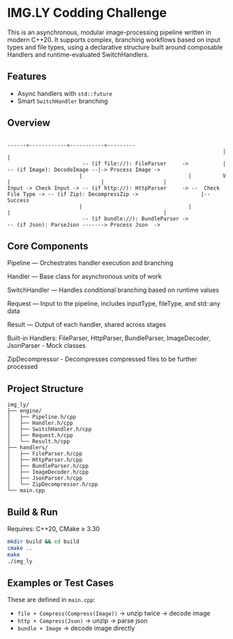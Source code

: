 # IMG.LY Codding Challenge

This is an asynchronous, modular image-processing pipeline written in modern C++20. It supports complex, branching workflows based on input types and file types, using a declarative structure built around composable Handlers and runtime-evaluated SwitchHandlers.

## Features

- Async handlers with `std::future`
- Smart `SwitchHandler` branching

## Overview

```
                                                                      ------<------------<-----------<---------
                                                                     |                                         |
                        -- (if file://): FileParser     ->           |            -- (if Image): DecodeImage --|-> Process Image ->
                       |                                  |          V           |                             |                   |
Input -> Check Input -> -- (if http://): HttpParser     -> --  Check File Type -> -- (if Zip): DecompressZip ->                    |--Success
                       |                                  |                      |                                                 |
                        -- (if bundle://): BundleParser ->                        -- (if Json): ParseJson -------> Process Json  ->
```
## Core Components

Pipeline — Orchestrates handler execution and branching

Handler — Base class for asynchronous units of work

SwitchHandler — Handles conditional branching based on runtime values

Request — Input to the pipeline, includes inputType, fileType, and std::any data

Result — Output of each handler, shared across stages

Built-in Handlers: FileParser, HttpParser, BundleParser, ImageDecoder, JsonParser - Mock classes

ZipDecompressor - Decompresses compressed files to be further processed

## Project Structure
```
img_ly/
├── engine/
│   ├── Pipeline.h/cpp
│   ├── Handler.h/cpp
│   ├── SwitchHandler.h/cpp
│   ├── Request.h/cpp
│   └── Result.h/cpp
├── handlers/
│   ├── FileParser.h/cpp
│   ├── HttpParser.h/cpp
│   ├── BundleParser.h/cpp
│   ├── ImageDecoder.h/cpp
│   ├── JsonParser.h/cpp
│   └── ZipDecompressor.h/cpp
└── main.cpp
```

## Build & Run

Requires: C++20, CMake ≥ 3.30

```bash
mkdir build && cd build
cmake ..
make
./img_ly
```

## Examples or Test Cases

These are defined in `main.cpp`:

- `file + Compress(Compress(Image))` → unzip twice → decode image
- `http + Compress(Json)` → unzip → parse json
- `bundle + Image` → decode image directly

